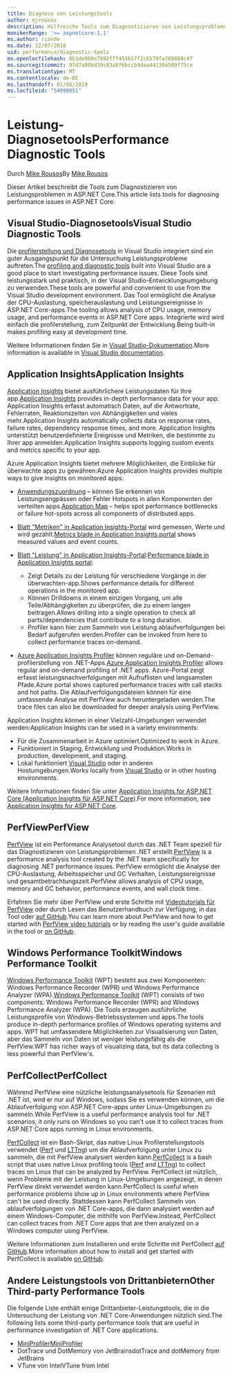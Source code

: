 ```yaml
---
title: Diagnose von Leistungstools
author: mjrousos
description: Hilfreiche Tools zum Diagnostizieren von Leistungsproblemen in ASP.NET Core-apps.
monikerRange: '>= aspnetcore-1.1'
ms.author: riande
ms.date: 12/07/2018
uid: performance/diagnostic-tools
ms.openlocfilehash: 0b1de069e7892fff451617f2c6570fa789808c4f
ms.sourcegitcommit: 97d7a00bd39c83a8f6bccb9daa44130a509f75ce
ms.translationtype: MT
ms.contentlocale: de-DE
ms.lasthandoff: 01/08/2019
ms.locfileid: "54099051"
---
```

# <a name="performance-diagnostic-tools"></a><span data-ttu-id="7b564-103">Leistung-Diagnosetools</span><span class="sxs-lookup"><span data-stu-id="7b564-103">Performance Diagnostic Tools</span></span>

<span data-ttu-id="7b564-104">Durch [Mike Rousos](https://github.com/mjrousos)</span><span class="sxs-lookup"><span data-stu-id="7b564-104">By [Mike Rousos](https://github.com/mjrousos)</span></span>

<span data-ttu-id="7b564-105">Dieser Artikel beschreibt die Tools zum Diagnostizieren von Leistungsproblemen in ASP.NET Core.</span><span class="sxs-lookup"><span data-stu-id="7b564-105">This article lists tools for diagnosing performance issues in ASP.NET Core.</span></span>

## <a name="visual-studio-diagnostic-tools"></a><span data-ttu-id="7b564-106">Visual Studio-Diagnosetools</span><span class="sxs-lookup"><span data-stu-id="7b564-106">Visual Studio Diagnostic Tools</span></span>

<span data-ttu-id="7b564-107">Die [profilerstellung und Diagnosetools](/visualstudio/profiling) in Visual Studio integriert sind ein guter Ausgangspunkt für die Untersuchung Leistungsprobleme auftreten.</span><span class="sxs-lookup"><span data-stu-id="7b564-107">The [profiling and diagnostic tools](/visualstudio/profiling) built into Visual Studio are a good place to start investigating performance issues.</span></span> <span data-ttu-id="7b564-108">Diese Tools sind leistungsstark und praktisch, in der Visual Studio-Entwicklungsumgebung zu verwenden.</span><span class="sxs-lookup"><span data-stu-id="7b564-108">These tools are powerful and convenient to use from the Visual Studio development environment.</span></span> <span data-ttu-id="7b564-109">Das Tool ermöglicht die Analyse der CPU-Auslastung, speicherauslastung und Leistungsereignisse in ASP.NET Core-apps.</span><span class="sxs-lookup"><span data-stu-id="7b564-109">The tooling allows analysis of CPU usage, memory usage, and performance events in ASP.NET Core apps.</span></span> <span data-ttu-id="7b564-110">Integrierte wird wird einfach die profilerstellung, zum Zeitpunkt der Entwicklung.</span><span class="sxs-lookup"><span data-stu-id="7b564-110">Being built-in makes profiling easy at development time.</span></span>

<span data-ttu-id="7b564-111">Weitere Informationen finden Sie in [Visual Studio-Dokumentation](/visualstudio/profiling/profiling-overview).</span><span class="sxs-lookup"><span data-stu-id="7b564-111">More information is available in [Visual Studio documentation](/visualstudio/profiling/profiling-overview).</span></span>

## <a name="application-insights"></a><span data-ttu-id="7b564-112">Application Insights</span><span class="sxs-lookup"><span data-stu-id="7b564-112">Application Insights</span></span>

<span data-ttu-id="7b564-113">[Application Insights](/azure/application-insights/app-insights-overview) bietet ausführlichere Leistungsdaten für Ihre app.</span><span class="sxs-lookup"><span data-stu-id="7b564-113">[Application Insights](/azure/application-insights/app-insights-overview) provides in-depth performance data for your app.</span></span> <span data-ttu-id="7b564-114">Application Insights erfasst automatisch Daten, auf die Antwortrate, Fehlerraten, Reaktionszeiten von Abhängigkeiten und vieles mehr.</span><span class="sxs-lookup"><span data-stu-id="7b564-114">Application Insights automatically collects data on response rates, failure rates, dependency response times, and more.</span></span> <span data-ttu-id="7b564-115">Application Insights unterstützt benutzerdefinierte Ereignisse und Metriken, die bestimmte zu Ihrer app anmelden.</span><span class="sxs-lookup"><span data-stu-id="7b564-115">Application Insights supports logging custom events and metrics specific to your app.</span></span>

<span data-ttu-id="7b564-116">Azure Application Insights bietet mehrere Möglichkeiten, die Einblicke für überwachte apps zu gewähren:</span><span class="sxs-lookup"><span data-stu-id="7b564-116">Azure Application Insights provides multiple ways to give insights on monitored apps:</span></span>

- <span data-ttu-id="7b564-117">[Anwendungszuordnung](/azure/application-insights/app-insights-app-map) – können Sie erkennen von Leistungsengpässen oder Fehler Hotspots in allen Komponenten der verteilten apps.</span><span class="sxs-lookup"><span data-stu-id="7b564-117">[Application Map](/azure/application-insights/app-insights-app-map) – helps spot performance bottlenecks or failure hot-spots across all components of distributed apps.</span></span>
- <span data-ttu-id="7b564-118">[Blatt "Metriken" in Application Insights-Portal](/azure/application-insights/app-insights-metrics-explorer?toc=/azure/azure-monitor/toc.json) wird gemessen, Werte und wird gezählt.</span><span class="sxs-lookup"><span data-stu-id="7b564-118">[Metrics blade in Application Insights portal](/azure/application-insights/app-insights-metrics-explorer?toc=/azure/azure-monitor/toc.json) shows measured values and event counts.</span></span>
- <span data-ttu-id="7b564-119">[Blatt "Leistung" in Application Insights-Portal](/azure/application-insights/app-insights-tutorial-performance):</span><span class="sxs-lookup"><span data-stu-id="7b564-119">[Performance blade in Application Insights portal](/azure/application-insights/app-insights-tutorial-performance):</span></span>

  - <span data-ttu-id="7b564-120">Zeigt Details zu der Leistung für verschiedene Vorgänge in der überwachten-app.</span><span class="sxs-lookup"><span data-stu-id="7b564-120">Shows performance details for different operations in the monitored app.</span></span>
  - <span data-ttu-id="7b564-121">Können Drilldowns in einem einzigen Vorgang, um alle Teile/Abhängigkeiten zu überprüfen, die zu einem langen beitragen.</span><span class="sxs-lookup"><span data-stu-id="7b564-121">Allows drilling into a single operation to check all parts/dependencies that contribute to a long duration.</span></span>
  - <span data-ttu-id="7b564-122">Profiler kann hier zum Sammeln von Leistung ablaufverfolgungen bei Bedarf aufgerufen werden.</span><span class="sxs-lookup"><span data-stu-id="7b564-122">Profiler can be invoked from here to collect performance traces on-demand.</span></span>

- <span data-ttu-id="7b564-123">[Azure Application Insights Profiler](/azure/azure-monitor/app/profiler) können reguläre und on-Demand-profilerstellung von .NET-Apps.</span><span class="sxs-lookup"><span data-stu-id="7b564-123">[Azure Application Insights Profiler](/azure/azure-monitor/app/profiler) allows regular and on-demand profiling of .NET apps.</span></span>  <span data-ttu-id="7b564-124">Azure-Portal zeigt erfasst leistungsnachverfolgungen mit Aufruflisten und langsamsten Pfade.</span><span class="sxs-lookup"><span data-stu-id="7b564-124">Azure portal shows captured performance traces with call stacks and hot paths.</span></span> <span data-ttu-id="7b564-125">Die Ablaufverfolgungsdateien können für eine umfassende Analyse mit PerfView auch heruntergeladen werden.</span><span class="sxs-lookup"><span data-stu-id="7b564-125">The trace files can also be downloaded for deeper analysis using PerfView.</span></span>

<span data-ttu-id="7b564-126">Application Insights können in einer Vielzahl-Umgebungen verwendet werden:</span><span class="sxs-lookup"><span data-stu-id="7b564-126">Application Insights can be used in a variety environments:</span></span>

* <span data-ttu-id="7b564-127">Für die Zusammenarbeit in Azure optimiert.</span><span class="sxs-lookup"><span data-stu-id="7b564-127">Optimized to work in Azure.</span></span>
* <span data-ttu-id="7b564-128">Funktioniert in Staging, Entwicklung und Produktion.</span><span class="sxs-lookup"><span data-stu-id="7b564-128">Works in production, development, and staging.</span></span>
* <span data-ttu-id="7b564-129">Lokal funktioniert [Visual Studio](/azure/application-insights/app-insights-visual-studio) oder in anderen Hostumgebungen.</span><span class="sxs-lookup"><span data-stu-id="7b564-129">Works locally from [Visual Studio](/azure/application-insights/app-insights-visual-studio) or in other hosting environments.</span></span>

<span data-ttu-id="7b564-130">Weitere Informationen finden Sie unter [Application Insights for ASP.NET Core (Application Insights für ASP.NET Core)](/azure/application-insights/app-insights-asp-net-core).</span><span class="sxs-lookup"><span data-stu-id="7b564-130">For more information, see [Application Insights for ASP.NET Core](/azure/application-insights/app-insights-asp-net-core).</span></span>

## <a name="perfview"></a><span data-ttu-id="7b564-131">PerfView</span><span class="sxs-lookup"><span data-stu-id="7b564-131">PerfView</span></span>

<span data-ttu-id="7b564-132">[PerfView](https://github.com/Microsoft/perfview) ist ein Performance Analysetool durch das .NET Team speziell für das Diagnostizieren von Leistungsproblemen .NET erstellt.</span><span class="sxs-lookup"><span data-stu-id="7b564-132">[PerfView](https://github.com/Microsoft/perfview) is a performance analysis tool created by the .NET team specifically for diagnosing .NET performance issues.</span></span> <span data-ttu-id="7b564-133">PerfView ermöglicht die Analyse der CPU-Auslastung, Arbeitsspeicher und GC Verhalten, Leistungsereignisse und gesamtbetrachtungszeit.</span><span class="sxs-lookup"><span data-stu-id="7b564-133">PerfView allows analysis of CPU usage, memory and GC behavior, performance events, and wall clock time.</span></span>

<span data-ttu-id="7b564-134">Erfahren Sie mehr über PerfView und erste Schritte mit [Videotutorials für PerfView](http://channel9.msdn.com/Series/PerfView-Tutorial) oder durch Lesen das Benutzerhandbuch zur Verfügung, in das Tool oder [auf GitHub](https://github.com/Microsoft/perfview).</span><span class="sxs-lookup"><span data-stu-id="7b564-134">You can learn more about PerfView and how to get started with [PerfView video tutorials](http://channel9.msdn.com/Series/PerfView-Tutorial) or by reading the user's guide available in the tool or [on GitHub](https://github.com/Microsoft/perfview).</span></span>

## <a name="windows-performance-toolkit"></a><span data-ttu-id="7b564-135">Windows Performance Toolkit</span><span class="sxs-lookup"><span data-stu-id="7b564-135">Windows Performance Toolkit</span></span>

<span data-ttu-id="7b564-136">[Windows Performance Toolkit](/windows-hardware/test/wpt/) (WPT) besteht aus zwei Komponenten: Windows Performance Recorder (WPR) und Windows Performance Analyzer (WPA).</span><span class="sxs-lookup"><span data-stu-id="7b564-136">[Windows Performance Toolkit](/windows-hardware/test/wpt/) (WPT) consists of two components: Windows Performance Recorder (WPR) and Windows Performance Analyzer (WPA).</span></span> <span data-ttu-id="7b564-137">Die Tools erzeugen ausführliche Leistungsprofile von Windows-Betriebssystemen und apps.</span><span class="sxs-lookup"><span data-stu-id="7b564-137">The tools produce in-depth performance profiles of Windows operating systems and apps.</span></span> <span data-ttu-id="7b564-138">WPT hat umfassendere Möglichkeiten zur Visualisierung von Daten, aber das Sammeln von Daten ist weniger leistungsfähig als die PerfView.</span><span class="sxs-lookup"><span data-stu-id="7b564-138">WPT has richer ways of visualizing data, but its data collecting is less powerful than PerfView's.</span></span>

## <a name="perfcollect"></a><span data-ttu-id="7b564-139">PerfCollect</span><span class="sxs-lookup"><span data-stu-id="7b564-139">PerfCollect</span></span>

<span data-ttu-id="7b564-140">Während PerfView eine nützliche leistungsanalysetools für Szenarien mit .NET ist, wird er nur auf Windows, sodass Sie es verwenden können, um die Ablaufverfolgung von ASP.NET Core-apps unter Linux-Umgebungen zu sammeln.</span><span class="sxs-lookup"><span data-stu-id="7b564-140">While PerfView is a useful performance analysis tool for .NET scenarios, it only runs on Windows so you can't use it to collect traces from ASP.NET Core apps running in Linux environments.</span></span>

<span data-ttu-id="7b564-141">[PerfCollect](https://github.com/dotnet/coreclr/blob/master/Documentation/project-docs/linux-performance-tracing.md) ist ein Bash-Skript, das native Linux Profilerstellungstools verwendet ([Perf](https://perf.wiki.kernel.org/index.php/Main_Page) und [LTTng](https://lttng.org/)) um die Ablaufverfolgung unter Linux zu sammeln, die mit PerfView analysiert werden kann.</span><span class="sxs-lookup"><span data-stu-id="7b564-141">[PerfCollect](https://github.com/dotnet/coreclr/blob/master/Documentation/project-docs/linux-performance-tracing.md) is a bash script that uses native Linux profiling tools ([Perf](https://perf.wiki.kernel.org/index.php/Main_Page) and [LTTng](https://lttng.org/)) to collect traces on Linux that can be analyzed by PerfView.</span></span> <span data-ttu-id="7b564-142">PerfCollect ist nützlich, wenn Probleme mit der Leistung in Linux-Umgebungen angezeigt, in denen PerfView direkt verwendet werden kann.</span><span class="sxs-lookup"><span data-stu-id="7b564-142">PerfCollect is useful when performance problems show up in Linux environments where PerfView can't be used directly.</span></span> <span data-ttu-id="7b564-143">Stattdessen kann PerfCollect Sammeln von ablaufverfolgungen von .NET Core-apps, die dann analysiert werden auf einem Windows-Computer, die mithilfe von PerfView.</span><span class="sxs-lookup"><span data-stu-id="7b564-143">Instead, PerfCollect can collect traces from .NET Core apps that are then analyzed on a Windows computer using PerfView.</span></span>

<span data-ttu-id="7b564-144">Weitere Informationen zum Installieren und erste Schritte mit PerfCollect [auf GitHub](https://github.com/dotnet/coreclr/blob/master/Documentation/project-docs/linux-performance-tracing.md).</span><span class="sxs-lookup"><span data-stu-id="7b564-144">More information about how to install and get started with PerfCollect is available [on GitHub](https://github.com/dotnet/coreclr/blob/master/Documentation/project-docs/linux-performance-tracing.md).</span></span>

## <a name="other-third-party-performance-tools"></a><span data-ttu-id="7b564-145">Andere Leistungstools von Drittanbietern</span><span class="sxs-lookup"><span data-stu-id="7b564-145">Other Third-party Performance Tools</span></span>

<span data-ttu-id="7b564-146">Die folgende Liste enthält einige Drittanbieter-Leistungstools, die in die Untersuchung der Leistung von .NET Core-Anwendungen nützlich sind.</span><span class="sxs-lookup"><span data-stu-id="7b564-146">The following lists some third-party performance tools that are useful in performance investigation of .NET Core applications.</span></span>

- [<span data-ttu-id="7b564-147">MiniProfiler</span><span class="sxs-lookup"><span data-stu-id="7b564-147">MiniProfiler</span></span>](https://miniprofiler.com/)
- <span data-ttu-id="7b564-148">DotTrace und DotMemory von JetBrains</span><span class="sxs-lookup"><span data-stu-id="7b564-148">dotTrace and dotMemory from JetBrains</span></span>
- <span data-ttu-id="7b564-149">VTune von Intel</span><span class="sxs-lookup"><span data-stu-id="7b564-149">VTune from Intel</span></span>
